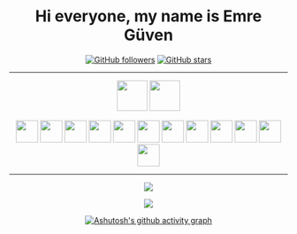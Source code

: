 <h1 align="center">
  Hi everyone, my name is Emre Güven
</h1> 

<!--[Snake animation](https://github.com/gabrielpondaco/gabrielpondaco/blob/output/github-contribution-grid-snake.svg) -->

<!-- ![GitHub stars](https://img.shields.io/github/stars/EmreGuven?style=social) -->
<div align="center">

[![GitHub followers](https://img.shields.io/github/followers/EmreGuven?style=flat&logo=github)](https://github.com/EmreGuven?tab=followers)
[![GitHub stars](https://img.shields.io/github/stars/EmreGuven?style=flat&logo=github&)](https://github.com/EmreGuven?tab=repositories)
<!--- [![Github visitors](https://visitor-badge.glitch.me/badge?page_id=EmreGuven.visitor-badge)](https://gitHub.com/EmreGuven) -->

<!-- <img src="https://c.tenor.com/GKlLEY5omHwAAAAC/bored-anime.gif"> -->
<hr>


[//]: # (## ⬇️ Contact me via these platforms!)


<a href="https://www.linkedin.com/in/emregven/" target="_blank"><img src="https://user-images.githubusercontent.com/61664693/116171176-f19f5b00-a710-11eb-84e9-b16771b30e2d.png" width="55x"></img></a>
<a href="mailto:EmreGuven@gmail.com" target="_blank"><img src="https://user-images.githubusercontent.com/61664693/116171180-f237f180-a710-11eb-9aea-560e6d4490b7.png" width="55px"></img></a>
<!--<a href="https://www.twitter.com/eguven76" target="_blank"><img src="https://user-images.githubusercontent.com/61664693/116171179-f237f180-a710-11eb-9ff4-3b3935c74d44.png" width="55px"></img></a>
<a href="https://www.instagram.com/emrgvn__" target="_blank"><img src="https://user-images.githubusercontent.com/61664693/116333770-b702f480-a7dc-11eb-8654-0378659e4719.png" width="55px"></img></a> -->





<a href="https://www.javascript.com/"><img src="https://user-images.githubusercontent.com/61664693/116169142-b569fb80-a70c-11eb-8de0-029cbc2b2aef.png" width="40px"></img></a>
<a href="https://nodejs.org/en/" ><img src="https://user-images.githubusercontent.com/61664693/116169136-b4d16500-a70c-11eb-8418-48daba4e08ef.png" width="40px"></img></a>
<a href="https://www.typescriptlang.org/"><img src="https://user-images.githubusercontent.com/61664693/116169149-b6029200-a70c-11eb-9169-e68b84f77b9c.png" width="40px"></img></a>
<a href="https://reactjs.org/" ><img src="https://user-images.githubusercontent.com/61664693/116169130-b3a03800-a70c-11eb-9a72-bc4842458b80.png" width="40px"></img></a>
<a href="https://angular.io/" ><img src="https://user-images.githubusercontent.com/61664693/116169133-b438ce80-a70c-11eb-8e91-4d57e3f94851.png" width="40px"></img></a>
<a href="https://en.wikipedia.org/wiki/CSS"><img src="https://user-images.githubusercontent.com/61664693/116169139-b569fb80-a70c-11eb-8df4-4fa9be0bebe3.png" width="40px"></img></a>
<a href="https://en.wikipedia.org/wiki/HTML5"><img src="https://user-images.githubusercontent.com/61664693/116169137-b4d16500-a70c-11eb-86b9-304ea63ba9d1.png" width="40px"></img></a>
<a href="https://firebase.google.com/" ><img src="https://user-images.githubusercontent.com/61664693/116169154-b69b2880-a70c-11eb-8220-18127bb1e9a8.png" width="40px"></img></a>
<a href="https://www.java.com/"><img src="https://user-images.githubusercontent.com/61664693/116169128-b3a03800-a70c-11eb-8fbe-55a5c4ad2689.png" width="40px"></img></a>
<a href="https://docs.microsoft.com/en-us/dotnet/csharp/"><img src="https://user-images.githubusercontent.com/61664693/116169150-b6029200-a70c-11eb-9921-7069d54849ae.png" width="40px"></img></a>
<a href="https://docs.microsoft.com/en-us/dotnet/"><img src="https://user-images.githubusercontent.com/61664693/116169144-b569fb80-a70c-11eb-8e31-211ff32c07b5.png" width="40px"></img></a>
<a href="https://spring.io/" ><img src="https://user-images.githubusercontent.com/61664693/117315252-3012e380-ae90-11eb-9b64-1e3affd3b07d.png" width="40px"></img></a>
<hr>

<p align="center">
  <p>
    <a href="https://github.com/EmreGuven" target="_blank">
    <img src="https://github-readme-stats.vercel.app/api?username=EmreGuven&count_private=true&show_icons=true&theme=nord">
      </a>
</p>
  <p>
  <a href="https://github.com/EmreGuven" target="_blank">
  <img align="center" src="https://github-readme-streak-stats.herokuapp.com?user=EmreGuven&theme=nord&date_format=j%20M%5B%20Y%5D" />
  </a>
  </p>

<!-- [![willianrod's wakatime stats](https://github-readme-stats.vercel.app/api/wakatime?username=torukobyte&theme=nord&v=2&layout=compact&langs_count=10&hide=Markdown,Config,xml,yaml,json,Cocoa,Solution+file,Csproj,textmate,Gitignore+file,Other,Text,cshtml,Groovy,IL,AUTO_DETECTED,csharp,Jsonc,Publish+Profile+file)](https://github.com/EmreGuven) -->


  <!-- <p>
  <a href="https://github.com/EmreGuven?tab=repositories" target="_blank">
  <img src="https://github-readme-stats.vercel.app/api/top-langs/?username=EmreGuven&layout=compact&show_icons=true&theme=nord">
  </a>
  </p> -->

[![Ashutosh's github activity graph](https://github-readme-activity-graph.cyclic.app/graph?username=EmreGuven&theme=nord)](https://github.com/EmreGuven)
</div>

